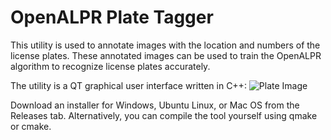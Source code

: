 # OpenALPR Plate Tagger

This utility is used to annotate images with the location and numbers of the license plates.  These annotated images can be used to train the OpenALPR algorithm to recognize license plates accurately.

The utility is a QT graphical user interface written in C++:
![Plate Image](http://www.openalpr.com/images/demoscreenshots/tagger_screenshot.jpg "Input image")

Download an installer for Windows, Ubuntu Linux, or Mac OS from the Releases tab.  Alternatively, you can compile the tool yourself using qmake or cmake.
